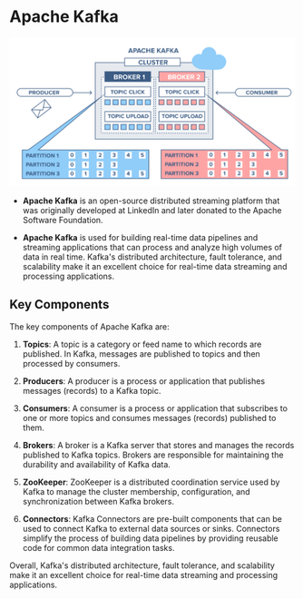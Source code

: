 # Apache Kafka

![Apache Kafka](./images/apache-kafka-partitions-topics.png)

   - **Apache Kafka** is an open-source distributed streaming platform that was originally developed at LinkedIn and later donated to the Apache Software Foundation. 

   - **Apache Kafka** is used for building real-time data pipelines and streaming applications that can process and analyze high volumes of data in real time. Kafka's distributed architecture, fault tolerance, and scalability make it an excellent choice for real-time data streaming and processing applications.



## Key Components

The key components of Apache Kafka are:

1. **Topics**: A topic is a category or feed name to which records are published. In Kafka, messages are published to topics and then processed by consumers.

2. **Producers**: A producer is a process or application that publishes messages (records) to a Kafka topic.

3. **Consumers**: A consumer is a process or application that subscribes to one or more topics and consumes messages (records) published to them.

4. **Brokers**: A broker is a Kafka server that stores and manages the records published to Kafka topics. Brokers are responsible for maintaining the durability and availability of Kafka data.

5. **ZooKeeper**: ZooKeeper is a distributed coordination service used by Kafka to manage the cluster membership, configuration, and synchronization between Kafka brokers.

6. **Connectors**: Kafka Connectors are pre-built components that can be used to connect Kafka to external data sources or sinks. Connectors simplify the process of building data pipelines by providing reusable code for common data integration tasks.

Overall, Kafka's distributed architecture, fault tolerance, and scalability make it an excellent choice for real-time data streaming and processing applications.
